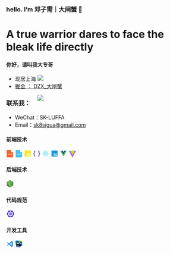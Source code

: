 ### hello. I’m 邓子需｜大闸蟹  👋

# A true warrior dares to face the bleak life directly

#### 你好，请叫我大专哥
  - 现居上海
 <a><img align="right" width="420" src="https://github-readme-stats.vercel.app/api?username=SK-Luffa&bg_color=30,e96443,904e95&title_color=fff&text_color=fff&hide_border=true" /></a>
  - <a href="https://juejin.cn/user/3430935659022216">掘金 ： DZX_大闸蟹</a>
<img align="right" width="420" src="https://github-readme-stats.vercel.app/api/top-langs/?username=SK-Luffa&layout=compact&bg_color=30,e96443,904e95&title_color=fff&text_color=fff&hide_border=true" />

### 联系我： 
 - WeChat：SK-LUFFA
 - Email：sk8sigua@gmail.com
  <a>

</a>

#### 前端技术
<code><img height="20" src="./img/Html.png" title="Html" /></code>
<code><img height="20" src="./img/Css.png" title="Html" /></code>
<code><img height="20" src="./img/JavaScript.png" title="Html" /></code>
<code><img height="20" src="./img/Less.png" title="Html" /></code>
<code><img height="20" src="./img/React.png" title="Html" /></code>
<code><img height="20" src="./img/Typescript.png" title="Html" /></code>
<code><img height="20" src="./img/Vue.png" title="Html" /></code>
<code><img height="20" src="./img/Vite.png" title="Html" /></code>

#### 后端技术
<code><img height="20" src="./img/Node.png" title="Html" /></code>

#### 代码规范
<code><img height="20" src="./img/Eslint.png" title="Html" /></code>

#### 开发工具
<code><img height="20" src="./img/Vscode.png" title="Html" /></code>
<code><img height="20" src="./img/Webstorm.png" title="Html" /></code>



  

